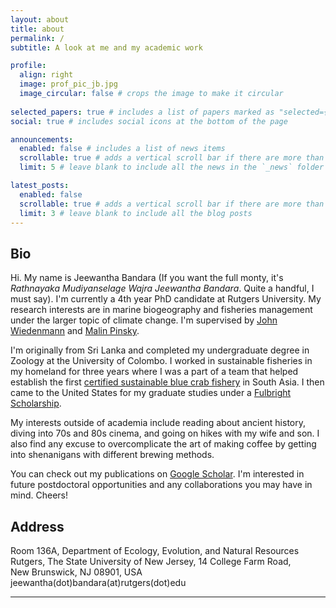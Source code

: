 ```yaml
---
layout: about
title: about
permalink: /
subtitle: A look at me and my academic work

profile:
  align: right
  image: prof_pic_jb.jpg
  image_circular: false # crops the image to make it circular
  
selected_papers: true # includes a list of papers marked as "selected={true}"
social: true # includes social icons at the bottom of the page

announcements:
  enabled: false # includes a list of news items
  scrollable: true # adds a vertical scroll bar if there are more than 3 news items
  limit: 5 # leave blank to include all the news in the `_news` folder

latest_posts:
  enabled: false
  scrollable: true # adds a vertical scroll bar if there are more than 3 new posts items
  limit: 3 # leave blank to include all the blog posts
---
```


## Bio

Hi. My name is Jeewantha Bandara (If you want the full monty, it's _Rathnayaka Mudiyanselage Wajra Jeewantha Bandara_. Quite a handful, I must say). I'm currently a 4th year PhD candidate at Rutgers University. My research interests are in marine biogeography and fisheries management under the larger topic of climate change. I'm supervised by [John Wiedenmann](https://deenr.rutgers.edu/personnel/faculty/john-wiedenmann) and [Malin Pinsky](https://globalchange.sites.ucsc.edu/people/malin-pinsky/).

I'm originally from Sri Lanka and completed my undergraduate degree in Zoology at the University of Colombo. I worked in sustainable fisheries in my homeland for three years where I was a part of a team that helped establish the first [certified sustainable blue crab fishery](https://www.seafoodwatch.org/globalassets/sfw-data-blocks/reports/c/seafood-watch-blue-swimming-crab-sri-lanka-28177.pdf) in South Asia. I then came to the United States for my graduate studies under a [Fulbright Scholarship](https://fulbrightsrilanka.org/).

My interests outside of academia include reading about ancient history, diving into 70s and 80s cinema, and going on hikes with my wife and son. I also find any excuse to overcomplicate the art of making coffee by getting into shenanigans with different brewing methods.

You can check out my publications on [Google Scholar](https://scholar.google.com/citations?user=c-SwfQYAAAAJ&hl=en). I'm interested in future postdoctoral opportunities and any collaborations you may have in mind. Cheers!


## Address
Room 136A, Department of Ecology, Evolution, and Natural Resources\
Rutgers, The State University of New Jersey, 14 College Farm Road,\
New Brunswick, NJ 08901, USA\
jeewantha(dot)bandara(at)rutgers(dot)edu

---
